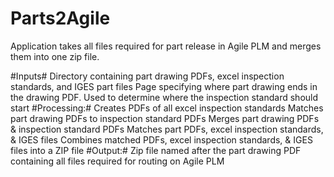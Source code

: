 Parts2Agile
===========
Application takes all files required for part release in Agile PLM and merges them into one zip file.

#Inputs#
    Directory containing part drawing PDFs, excel inspection standards, and IGES part files
    Page specifying where part drawing ends in the drawing PDF. Used to determine where the inspection standard should start
#Processing:#
    Creates PDFs of all excel inspection standards
    Matches part drawing PDFs to inspection standard PDFs
    Merges part drawing PDFs & inspection standard PDFs
    Matches part PDFs, excel inspection standards, & IGES files
    Combines matched PDFs, excel inspection standards, & IGES files into a ZIP file
#Output:#
    Zip file named after the part drawing PDF containing all files required for routing on Agile PLM
